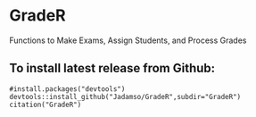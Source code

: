 # GradeR
Functions to Make Exams, Assign Students, and Process Grades


## To install latest release from Github: 

    #install.packages("devtools")
    devtools::install_github("Jadamso/GradeR",subdir="GradeR")
    citation("GradeR")


